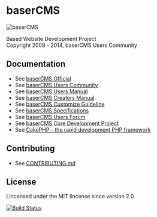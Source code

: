 baserCMS
==========
![baserCMS](http://basercms.net/img/basercms_logo.png)

Based Website Development Project  
Copyright 2008 - 2014, baserCMS Users Community  

Documentation
-------------

- See [baserCMS Official](http://basercms.net/)
- See [baserCMS Users Community](http://basercms.net/community)
- See [baserCMS Users Manual](http://doc.basercms.net/)
- See [baserCMS Creaters Manual](http://basercms.net/manuals/3/index)
- See [baserCMS Customize Guideline](http://basercms.net/manuals/customize_guideline)
- See [baserCMS Specifications](https://drive.google.com/folderview?id=0B4uQ2DbopKLeY0VZWjVpQ1ZrUlU&usp=sharing)
- See [baserCMS Users Forum](http://forum.basercms.net/)
- See [baserCMS Core Development Project](http://project.e-catchup.jp/projects/basercms) 
- See [CakePHP - the rapid development PHP framework](http://cakephp.jp)


Contributing
-------------

- See [CONTRIBUTING.md](https://github.com/baserproject/basercms/blob/master/CONTRIBUTING.md)

License
-------

Lincensed under the MIT lincense since version 2.0

[![Build Status](https://travis-ci.org/baserproject/basercms.svg?branch=dev-3)](https://travis-ci.org/baserproject/basercms)